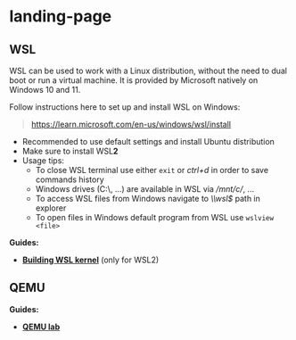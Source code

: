 # landing-page

## WSL

WSL can be used to work with a Linux distribution, without the need to dual boot or run a virtual machine. It is provided by Microsoft natively on Windows 10 and 11.

Follow instructions here to set up and install WSL on Windows:
> https://learn.microsoft.com/en-us/windows/wsl/install
* Recommended to use default settings and install Ubuntu distribution
* Make sure to install WSL**2**
* Usage tips:
  * To close WSL terminal use either `exit` or *ctrl+d* in order to save commands history
  * Windows drives (C:\\, ...) are available in WSL via */mnt/c/*, ...
  * To access WSL files from Windows navigate to *\\\\wsl$* path in explorer
  * To open files in Windows default program from WSL use `wslview <file>`

**Guides:**

- **[Building WSL kernel](https://github.com/dima-lech/wsl2-linux-kernel)** (only for WSL2)

## QEMU

**Guides:**

- **[QEMU lab](https://github.com/dima-lech/linux-course-qemu-lab)**

